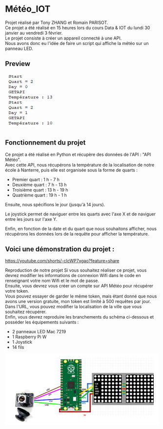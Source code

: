 # Météo_IOT
Projet réalisé par Tony ZHANG et Romain PARISOT.\
Ce projet a été réalisé en 15 heures lors du cours Data & IOT du lundi 30 janvier au vendredi 3 février.\
Le projet consiste à créer un appareil connecté à une API.\
Nous avons donc eu l'idée de faire un script qui affiche la météo sur un panneau LED.

<h2>Preview</h2>
<img src="Assets/Exemple.png">

## Fonctionnement du projet
Ce projet a été réalisé en Python et récupère des données de l'API : "API Météo".\
Avec cette API, nous récupérons la température de la localisation de notre école à Nanterre, puis elle est organisée sous la forme de quarts :

- Premier quart : 1 h - 7 h
- Deuxième quart : 7 h - 13 h
- Troisième quart : 13 h - 19 h
- Quatrième quart : 19 h - 1 h 

Ensuite, nous spécifions le jour (jusqu'à 14 jours).

Le joystick permet de naviguer entre les quarts avec l'axe X et de naviguer entre les jours sur l'axe Y. 

Enfin, en fonction de la date et du quart que nous souhaitons afficher, nous récupérons les données lors de la requête pour afficher la température.

## Voici une démonstration du projet :

https://youtube.com/shorts/-cIcWP7xgao?feature=share

Reproduction de notre projet
Si vous souhaitez réaliser ce projet, vous devrez modifier les informations de connexion Wifi dans le code en renseignant votre nom Wifi et le mot de passe.\
Ensuite, vous devrez vous créer un compte sur API Météo pour récupérer votre token.\
Vous pouvez essayer de garder le même token, mais étant donné que nous avons une version gratuite, mon token est limité à 500 requêtes par jour.\
Dans l'URL, vous pouvez modifier la localisation de la ville que vous souhaitez récupérer.\
Enfin, vous devrez reproduire les branchements du schéma ci-dessous et posséder les équipements suivants :

- 2 panneaux LED Mac 7219
- 1 Raspberry Pi W
- 1 Joystick
- 14 fils

<img src="Assets/Schéma.png">


